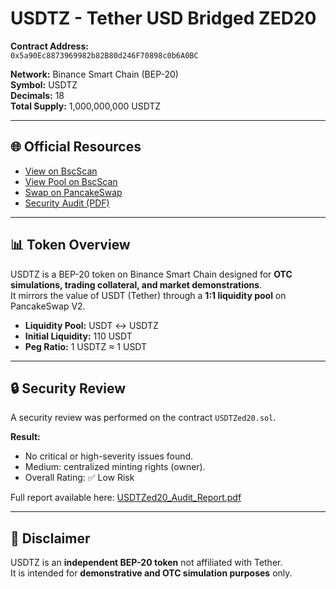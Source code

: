 # USDTZ - Tether USD Bridged ZED20

**Contract Address:**  
`0x5a90Ec8873969982b82B80d246F70898c0b6A0BC`  

**Network:** Binance Smart Chain (BEP-20)  
**Symbol:** USDTZ  
**Decimals:** 18  
**Total Supply:** 1,000,000,000 USDTZ  

---

## 🌐 Official Resources
- [View on BscScan](https://bscscan.com/address/0x5a90Ec8873969982b82B80d246F70898c0b6A0BC)  
- [View Pool on BscScan](https://bscscan.com/address/0x6cad41d0Ac6EEAc92B0aF5d1E1d77be3D0273714)  
- [Swap on PancakeSwap](https://pancakeswap.finance/swap)  
- [Security Audit (PDF)](USDTZed20_Audit_Report.pdf)  

---

## 📊 Token Overview
USDTZ is a BEP-20 token on Binance Smart Chain designed for **OTC simulations, trading collateral, and market demonstrations**.  
It mirrors the value of USDT (Tether) through a **1:1 liquidity pool** on PancakeSwap V2.  

- **Liquidity Pool:** USDT ↔ USDTZ  
- **Initial Liquidity:** 110 USDT  
- **Peg Ratio:** 1 USDTZ ≈ 1 USDT  

---

## 🔒 Security Review
A security review was performed on the contract `USDTZed20.sol`.  

**Result:**  
- No critical or high-severity issues found.  
- Medium: centralized minting rights (owner).  
- Overall Rating: ✅ Low Risk  

Full report available here: [USDTZed20_Audit_Report.pdf](USDTZed20_Audit_Report.pdf)

---

## 📌 Disclaimer
USDTZ is an **independent BEP-20 token** not affiliated with Tether.  
It is intended for **demonstrative and OTC simulation purposes** only.

